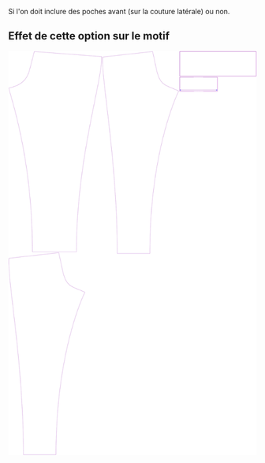 
Si l'on doit inclure des poches avant (sur la couture latérale) ou non.


## Effet de cette option sur le motif
![Cette image montre l'effet de cette option en superposant plusieurs variantes qui ont une valeur différente pour cette option](paco_frontpockets_sample.svg "Effet de cette option sur le motif")